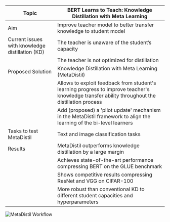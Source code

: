 | Topic | BERT Learns to Teach: Knowledge Distillation with Meta Learning |
| --- | --- |
| Aim | Improve teacher model to better transfer knowledge to student model |
| Current issues with knowledge distillation (KD) | The teacher is unaware of the student’s capacity |
| | The teacher is not optimized for distillation |
| Proposed Solution  | Knowledge Distillation with Meta Learning (MetaDistil) |
| | Allows to exploit feedback from student's learning progress to improve teacher's knowledge transfer ability throughout the distillation process |
| | Add (proposed) a 'pilot update' mechanism in the MetaDistil framework to align the learning of the bi-level learners |
| Tasks to test MetaDistil | Text and image classification tasks |
| Results | MetaDistil outperforms knowledge distillation by a large margin |
| | Achieves state-of-the-art performance compressing BERT  on the GLUE benchmark |
| | Shows competitive results compressing ResNet and VGG on CIFAR-100 |
| | More robust than conventional KD to different student capacities  and hyperparameters |

![MetaDistil Workflow](https://user-images.githubusercontent.com/28766535/224755163-bf61db48-3449-4ddf-85b9-66907e14a2fd.png)
